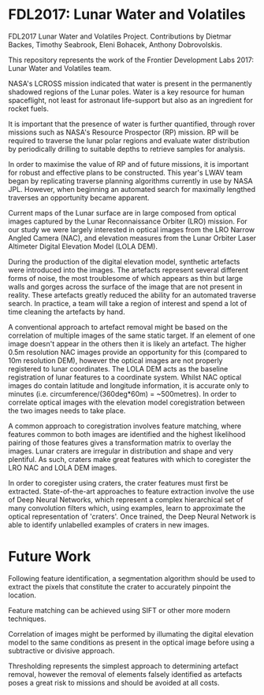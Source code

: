 # FDL2017: Lunar Water and Volatiles
FDL2017 Lunar Water and Volatiles Project. Contributions by Dietmar Backes, Timothy Seabrook, Eleni Bohacek, Anthony Dobrovolskis.

This repository represents the work of the Frontier Development Labs 2017: Lunar Water and Volatiles team.

NASA's LCROSS mission indicated that water is present in the permanently shadowed regions of the Lunar poles. Water is a key resource for human spaceflight, not least for astronaut life-support but also as an ingredient for rocket fuels.

It is important that the presence of water is further quantified, through rover missions such as NASA's Resource Prospector (RP) mission.
RP will be required to traverse the lunar polar regions and evaluate water distribution by periodically drilling to suitable depths to retrieve samples for analysis.

In order to maximise the value of RP and of future missions, it is important for robust and effective plans to be constructed.
This year's LWAV team began by replicating traverse planning algorithms currently in use by NASA JPL. 
However, when beginning an automated search for maximally lengthed traverses an opportunity became apparent.

Current maps of the Lunar surface are in large composed from optical images captured by the Lunar Reconnaissance Orbiter (LRO) mission.
For our study we were largely interested in optical images from the LRO Narrow Angled Camera (NAC), and elevation measures from the Lunar Orbiter Laser Altimeter Digital Elevation Model (LOLA DEM).

During the production of the digital elevation model, synthetic artefacts were introduced into the images. 
The artefacts represent several different forms of noise, the most troublesome of which appears as thin but large walls and gorges across the surface of the image that are not present in reality.
These artefacts greatly reduced the ability for an automated traverse search. In practice, a team will take a region of interest and spend a lot of time cleaning the artefacts by hand.

A conventional approach to artefact removal might be based on the correlation of multiple images of the same static target. If an element of one image doesn't appear in the others then it is likely an artefact.
The higher 0.5m resolution NAC images provide an opportunity for this (compared to 10m resolution DEM), however the optical images are not properly registered to lunar coordinates.
The LOLA DEM acts as the baseline registration of lunar features to a coordinate system. Whilst NAC optical images do contain latitude and longitude information, it is accurate only to minutes (i.e. circumference/(360deg*60m) = ~500metres).
In order to correlate optical images with the elevation model coregistration between the two images needs to take place.

A common approach to coregistration involves feature matching, where features common to both images are identified and the highest likelihood pairing of those features gives a transformation matrix to overlay the images.
Lunar craters are irregular in distribution and shape and very plentiful. As such, craters make great features with which to coregister the LRO NAC and LOLA DEM images.

In order to coregister using craters, the crater features must first be extracted.
State-of-the-art approaches to feature extraction involve the use of Deep Neural Networks, which represent a complex hierarchical set of many convolution filters which, using examples, learn to approximate the optical representation of 'craters'.
Once trained, the Deep Neural Network is able to identify unlabelled examples of craters in new images.

# Future Work
Following feature identification, a segmentation algorithm should be used to extract the pixels that constitute the crater to accurately pinpoint the location.

Feature matching can be achieved using SIFT or other more modern techniques.

Correlation of images might be performed by illumating the digital elevation model to the same conditions as present in the optical image before using a subtractive or divisive approach.

Thresholding represents the simplest approach to determining artefact removal, however the removal of elements falsely identified as artefacts poses a great risk to missions and should be avoided at all costs.
